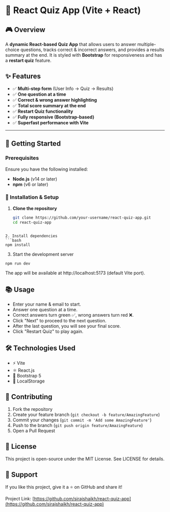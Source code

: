 # 🎯 React Quiz App (Vite + React)

## 🎮 Overview

A **dynamic React-based Quiz App** that allows users to answer multiple-choice questions, tracks correct & incorrect answers, and provides a results summary at the end. It is styled with **Bootstrap** for responsiveness and has a **restart quiz** feature.

## ✨ Features
- ✅ **Multi-step form** (User Info → Quiz → Results)
- ✅ **One question at a time**
- ✅ **Correct & wrong answer highlighting**
- ✅ **Total score summary at the end**
- ✅ **Restart Quiz functionality**
- ✅ **Fully responsive (Bootstrap-based)**
- ✅ **Superfast performance with Vite**

---

## 🚀 Getting Started

### Prerequisites
Ensure you have the following installed:
- **Node.js** (v14 or later)
- **npm** (v6 or later)

### 🔧 Installation & Setup
1. **Clone the repository**
   ```sh
   git clone https://github.com/your-username/react-quiz-app.git
   cd react-quiz-app
```

2. Install dependencies
```bash
npm install
```

3. Start the development server
```bash
npm run dev
```
The app will be available at http://localhost:5173 (default Vite port).


## 📚 Usage
- Enter your name & email to start.
- Answer one question at a time.
- Correct answers turn green ✅, wrong answers turn red ❌.
- Click "Next" to proceed to the next question.
- After the last question, you will see your final score.
- Click "Restart Quiz" to play again.


## 🛠 Technologies Used
- ⚡ Vite
- ⚛ React.js
- 🎨 Bootstrap 5
- 💾 LocalStorage

## 🤝 Contributing
1. Fork the repository
2. Create your feature branch (`git checkout -b feature/AmazingFeature`)
3. Commit your changes (`git commit -m 'Add some AmazingFeature'`)
4. Push to the branch (`git push origin feature/AmazingFeature`)
5. Open a Pull Request

## 📝 License
This project is open-source under the MIT License. See LICENSE for details.

## 🌟 Support
If you like this project, give it a ⭐ on GitHub and share it!

Project Link: [https://github.com/sirajshaikh/react-quiz-app](https://github.com/sirajshaikh/react-quiz-app)
